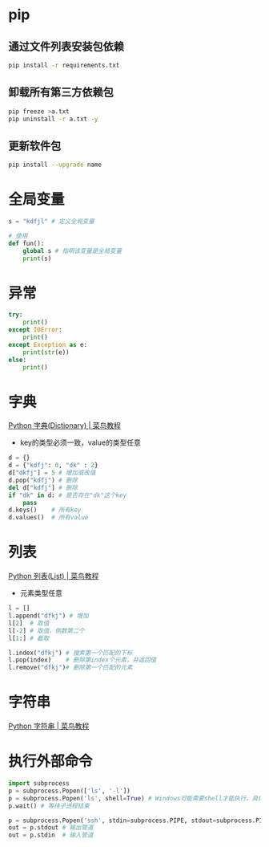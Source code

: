 # pip

## 通过文件列表安装包依赖

```bash
pip install -r requirements.txt
```

## 卸载所有第三方依赖包

```bash
pip freeze >a.txt
pip uninstall -r a.txt -y
```

## 更新软件包

```bash
pip install --upgrade name
```

# 全局变量

```python
s = "kdfjl" # 定义全局变量

# 使用
def fun():
    global s # 指明该变量是全局变量
    print(s)
```

# 异常

```python
try:
    print()
except IOError:
    print()
except Exception as e:
    print(str(e))
else:
    print()
```

# 字典

[Python 字典(Dictionary) | 菜鸟教程](https://www.runoob.com/python/python-dictionary.html)

* key的类型必须一致，value的类型任意

```python
d = {}
d = {"kdfj": 0, "dk" : 2}
d["dkfj"] = 5 # 增加或改值
d.pop("kdfj") # 删除
del d["kdfj"] # 删除
if "dk" in d: # 是否存在"dk"这个key
    pass
d.keys()    # 所有key
d.values()  # 所有value
```

# 列表

[Python 列表(List) | 菜鸟教程](https://www.runoob.com/python/python-lists.html)

* 元素类型任意

```python
l = []
l.append("dfkj") # 增加
l[2]  # 取值
l[-2] # 取值，倒数第二个
l[1:] # 截取

l.index("dfkj") # 搜索第一个匹配的下标
l.pop(index)    # 删除第index个元素，并返回值
l.remove("dfkj")# 删除第一个匹配的元素
```

# 字符串

[Python 字符串 | 菜鸟教程](https://www.runoob.com/python/python-strings.html)

# 执行外部命令

```python
import subprocess
p = subprocess.Popen(['ls', '-l'])
p = subprocess.Popen('ls', shell=True) # Windows可能需要shell才能执行，具体不明
p.wait() # 等待子进程结束

p = subprocess.Popen('ssh', stdin=subprocess.PIPE, stdout=subprocess.PIPE, stderr=subprocess.PIPE)
out = p.stdout # 输出管道
out = p.stdin  # 输入管道
```
